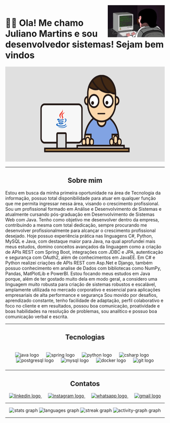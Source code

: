
  
 <img src = "baner.webp" width = "180px" align = "right">




  
# 👋🏻 Ola! Me chamo Juliano Martins e sou desenvolvedor sistemas! Sejam bem vindos

  
  
<div align ="center">

<img src = "javaGif.gif" height = "300" width ="550" >

---

## Sobre mim

<div align="left">
Estou em busca da minha primeira oportunidade na área de Tecnologia da informação, possuo total disponibilidade para atuar em qualquer função que me permita ingressar nessa área, visando o crescimento profissional.
Sou um profissional formado em Análise e Desenvolvimento de Sistemas e atualmente cursando pós-graduação em Desenvolvimento de Sistemas Web com Java. Tenho como objetivo me desenvolver dentro da empresa, contribuindo a mesma com total dedicação, sempre procurando me desenvolver profissionalmente para alcançar o crescimento profissional desejado.
Hoje possuo experiência prática nas linguagens C#, Python, MySQL e Java, com destaque maior para Java, na qual aprofundei mais meus estudos, domino conceitos avançados da linguagem como a criação de APIs REST com Spring Boot, integrações com JDBC e JPA, autenticação e segurança com OAuth2, além de conhecimentos em JavaEE. 
 Em C# e Python realizei criações de APIs REST com Asp.Net e Django, também possuo conhecimento em analise de Dados com bibliotecas como NumPy, Pandas, MatPlotLib e PowerBI. Estou focando meus estudos em Java porque, além de ter gostado muito dela em modo geral, a considero uma linguagem muito robusta para criação de sistemas robustos e escalável, amplamente utilizada no mercado corporativo e essencial para aplicações empresariais de alta performance e segurança
Sou movido por desafios, aprendizado constante, tenho facilidade de adaptação, perfil colaborativo e foco no cliente e em resultados, possou boa comunicação, proatividade e boas habilidades na resolução de problemas, sou analítico e possuo boa comunicação verbal e escrita.


</div>

---

   ## Tecnologias

<br clear="both">

<div align="center"> 
  
  <img src="https://cdn.jsdelivr.net/gh/devicons/devicon/icons/java/java-original.svg" height="40" alt="java logo"  />
  <img width="15" />
  <img src="https://cdn.jsdelivr.net/gh/devicons/devicon/icons/spring/spring-original.svg" height="40" alt="spring logo"  />
  <img width="15" />  
  <img src="https://cdn.jsdelivr.net/gh/devicons/devicon/icons/python/python-original.svg" height="40" alt="python logo"  />
  <img width="15" />
  <img src="https://cdn.jsdelivr.net/gh/devicons/devicon/icons/csharp/csharp-original.svg" height="40" alt="csharp logo"  />
  <img width="15" />
  <img src="https://cdn.jsdelivr.net/gh/devicons/devicon/icons/postgresql/postgresql-original.svg" height="40" alt="postgresql logo"  />
  <img width="15" />
  <img src="https://cdn.jsdelivr.net/gh/devicons/devicon/icons/mysql/mysql-original.svg" height="40" alt="mysql logo"  />
  <img width="15" />
  <img src="https://cdn.jsdelivr.net/gh/devicons/devicon/icons/docker/docker-original.svg" height="40" alt="docker logo"  />
  <img width="15" />
  <img src="https://cdn.jsdelivr.net/gh/devicons/devicon/icons/git/git-original.svg" height="40" alt="git logo"  />
</div>

###

###

###

###

  
---

## Contatos


  
  <div align="center">
  <a href="https://www.linkedin.com/in/julianomarthins/" target="_blank">
    <img src="https://raw.githubusercontent.com/maurodesouza/profile-readme-generator/master/src/assets/icons/social/linkedin/default.svg" width="52" height="40" alt="linkedin logo"  />
  </a>
    <img width="15" />
  <a href="https://www.instagram.com/poa.martins/" target="_blank">
    <img src="https://raw.githubusercontent.com/maurodesouza/profile-readme-generator/master/src/assets/icons/social/instagram/default.svg" width="52" height="40" alt="instagram logo"  />
  </a>
    <img width="15" />
  <a href="https://wa.me/5551996440559" target="_blank">
    <img src="https://raw.githubusercontent.com/maurodesouza/profile-readme-generator/master/src/assets/icons/social/whatsapp/default.svg" width="52" height="40" alt="whatsapp logo"  />
  </a>
    <img width="15" />
  <a href="mailto:julianopoamartins@gmail.com" target="_blank">
    <img src="https://raw.githubusercontent.com/maurodesouza/profile-readme-generator/master/src/assets/icons/social/gmail/default.svg" width="52" height="40" alt="gmail logo"  />
  </a>
  

---

<div align="center">
  <img src="https://github-readme-stats.vercel.app/api?username=julianomarthins&hide_title=false&hide_rank=false&show_icons=true&include_all_commits=true&count_private=true&disable_animations=false&theme=radical&locale=pt-br&hide_border=false&order=1" height="150" alt="stats graph"  />
  <img src="https://github-readme-stats.vercel.app/api/top-langs?username=julianomarthins&locale=pt-br&hide_title=false&layout=compact&card_width=320&langs_count=5&theme=radical&hide_border=false&order=2" height="150" alt="languages graph"  />
  <img src="https://streak-stats.demolab.com?user=julianomarthins&locale=pt-br&mode=daily&theme=radical&hide_border=false&border_radius=5&order=3" height="150" alt="streak graph"  />
  <img src="https://github-readme-activity-graph.vercel.app/graph?username=julianomarthins&radius=16&theme=redical&area=true&order=5" height="300" alt="activity-graph graph"  />
</div>


---

